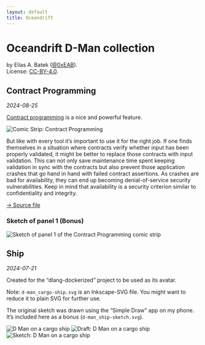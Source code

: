 ```yaml
---
layout: default
title: Oceandrift
---
```


# Oceandrift D-Man collection

by Elias A. Batek ([@0xEAB](https://github.com/0xEAB)).  
License: [CC-BY-4.0](./COPYING.txt).


## Contract Programming

*2024-08-25*

[Contract programming](https://dlang.org/spec/contracts.html) is a nice and powerful feature.

<div class="gallery big">
  <img
    src="{{ site.baseurl }}/oceandrift/2024-08-25_contract-programming/d-man_contract-programming.svg"
    alt="Comic Strip: Contract Programming"
  >
</div>

But like with every tool it’s important to use it for the right job.
If one finds themselves in a situation where contracts verify whether input has been properly validated,
it might be better to replace those contracts with input validation.
This can not only save maintenance time spent keeping validation in sync with the contracts
but also prevent those application crashes that go hand in hand with failed contract assertions.
As crashes are bad for availability, they can end up becoming denial-of-service security vulnerabilities.
Keep in mind that availability is a security criterion similar to confidentiality and integrity.

[→ Source file](./2024-08-25_contract-programming/d-man_contract-programming.inkscape.svg)

### Sketch of panel 1 (Bonus)

<div class="gallery">
  <img
    src="{{ site.baseurl }}/oceandrift/2024-08-25_contract-programming/d-man_contract-programming_sketch.png"
    alt="Sketch of panel 1 of the Contract Programming comic strip"
  >
</div>


## Ship

*2024-07-21*

Created for the “dlang-dockerized” project to be used as its avatar.

Note: `d-man_cargo-ship.svg` is an Inkscape-SVG file.
You might want to reduce it to plain SVG for further use.

The original sketch was drawn using the “Simple Draw” app on my phone.
It’s included here as a bonus (`d-man_ship-sketch.svg`).

<div class="gallery">
  <img
    src="{{ site.baseurl }}/oceandrift/2024-07-21_ship/d-man_cargo-ship.svg"
    alt="D Man on a cargo ship"
    class="big"
  >
  <img
    src="{{ site.baseurl }}/oceandrift/2024-07-21_ship/d-man_ship-draft.svg"
    alt="Draft: D Man on a cargo ship"
    class="big"
  >
  <img
    src="{{ site.baseurl }}/oceandrift/2024-07-21_ship/d-man_ship-sketch.svg"
    alt="Sketch: D Man on a cargo ship"
    class="big"
  >
</div>
